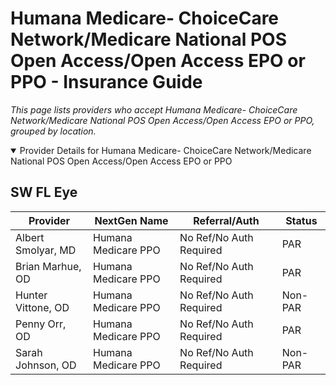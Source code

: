 # Humana Medicare- ChoiceCare Network/Medicare National POS Open Access/Open Access EPO or PPO - Insurance Guide

*This page lists providers who accept Humana Medicare- ChoiceCare Network/Medicare National POS Open Access/Open Access EPO or PPO, grouped by location.*

<details open><summary>Provider Details for Humana Medicare- ChoiceCare Network/Medicare National POS Open Access/Open Access EPO or PPO</summary>

## SW FL Eye

| Provider | NextGen Name | Referral/Auth | Status |
|----------|-------------|--------------|--------|
| Albert Smolyar, MD | Humana Medicare PPO | No Ref/No Auth Required | PAR |
| Brian Marhue, OD | Humana Medicare PPO | No Ref/No Auth Required | PAR |
| Hunter Vittone, OD | Humana Medicare PPO | No Ref/No Auth Required | Non-PAR |
| Penny Orr, OD | Humana Medicare PPO | No Ref/No Auth Required | PAR |
| Sarah Johnson, OD | Humana Medicare PPO | No Ref/No Auth Required | Non-PAR |

</details>

